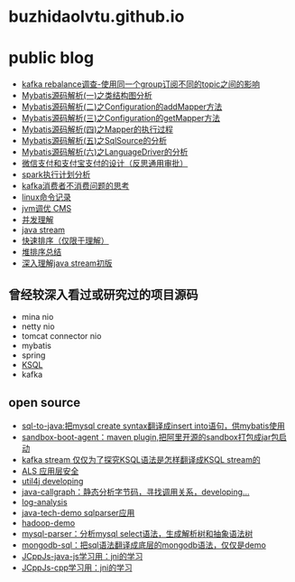 # buzhidaolvtu.github.io


# public blog
- [kafka rebalance调查-使用同一个group订阅不同的topic之间的影响](http://note.youdao.com/noteshare?id=690c7de7ae9f5e71e4b5423f41e5e75e)
- [Mybatis源码解析(一)之类结构图分析](https://www.processon.com/view/link/5c5a48b7e4b0641c83f11bd6)  
- [Mybatis源码解析(二)之Configuration的addMapper方法](https://www.processon.com/view/link/5c5a4d02e4b0fa03ceae6148)  
- [Mybatis源码解析(三)之Configuration的getMapper方法](https://www.processon.com/view/link/5c5a5d07e4b03334b51776e2)  
- [Mybatis源码解析(四)之Mapper的执行过程](https://www.processon.com/view/link/5c5a60cae4b025fe7c926004)  
- [Mybatis源码解析(五)之SqlSource的分析](https://www.processon.com/view/link/5c79144de4b00bcc4f76974c)  
- [Mybatis源码解析(六)之LanguageDriver的分析](https://www.processon.com/view/link/5c5e4f40e4b0fa03ceaed599)  
- [微信支付和支付宝支付的设计（反思通用审批）](http://note.youdao.com/noteshare?id=de9f8088981a58d6e966679d1a94922a)
- [spark执行计划分析](http://note.youdao.com/noteshare?id=2c073afff2c60e5cf4db2aa6ce8be583)
- [kafka消费者不消费问题的思考](http://note.youdao.com/noteshare?id=48c77df70e1ed8ade5d283ed361b206e)
- [linux命令记录](http://note.youdao.com/noteshare?id=508e319d5bc0d8c9b29c4fb70876e86d)
- [jvm调优 CMS](http://note.youdao.com/noteshare?id=7f041a4c3761accb82312e9ee3c92252)
- [并发理解](http://note.youdao.com/noteshare?id=321e91f35d63c8250f70efc1d2eb2d39)
- [java stream](http://note.youdao.com/noteshare?id=95374251c45847f006c0eff406883c88)
- [快速排序（仅限于理解）](http://note.youdao.com/noteshare?id=4d857987aa2ff325cbd539fb5b1dad00)
- [堆排序总结](http://note.youdao.com/noteshare?id=e27b083fd3043a918ca656663fbc27d3)
- [深入理解java stream初版](http://note.youdao.com/noteshare?id=4cd2e548f37ffe32e14c648b26b9d197)

## 曾经较深入看过或研究过的项目源码
- mina nio  
- netty nio  
- tomcat connector nio  
- mybatis  
- spring  
- [KSQL](http://note.youdao.com/noteshare?id=7acbadbb0f0a42af6f5a67b18b74ea5a)  
- kafka  

## open source
- [sql-to-java:把mysql create syntax翻译成insert into语句，供mybatis使用](https://github.com/buzhidaolvtu/sql-to-java)
- [sandbox-boot-agent：maven plugin,把阿里开源的sandbox打包成jar包启动](https://github.com/buzhidaolvtu/sandbox-boot-agent)
- [kafka stream 仅仅为了探究KSQL语法是怎样翻译成KSQL stream的](https://github.com/buzhidaolvtu/kstream-learn)
- [ALS 应用层安全](https://github.com/buzhidaolvtu/ALS.git)
- [util4j developing](https://github.com/buzhidaolvtu/util4j.git)
- [java-callgraph：静态分析字节码，寻找调用关系，developing...](https://github.com/buzhidaolvtu/java-callgraph.git)
- [log-analysis](https://github.com/buzhidaolvtu/log-analysis.git)
- [java-tech-demo sqlparser应用](https://github.com/buzhidaolvtu/java-tech-demo.git)
- [hadoop-demo](https://github.com/buzhidaolvtu/hadoop-demo.git)
- [mysql-parser：分析mysql select语法，生成解析树和抽象语法树](https://github.com/buzhidaolvtu/mysql-parser.git)
- [mongodb-sql：把sql语法翻译成底层的mongodb语法，仅仅是demo](https://github.com/buzhidaolvtu/mongodb-sql.git)
- [JCppJs-java-js学习用：jni的学习](https://github.com/buzhidaolvtu/JCppJs-java-js.git)
- [JCppJs-cpp学习用：jni的学习](https://github.com/buzhidaolvtu/JCppJs-cpp.git)
